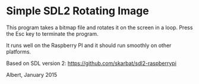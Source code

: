 # Simple SDL2 Rotating Image

This program takes a bitmap file and rotates it on the screen in a loop.
Press the Esc key to terminate the program.

It runs well on the Raspberry PI and it should run smoothly on other platforms.

Based on SDL version 2: https://github.com/skarbat/sdl2-raspberrypi

Albert, January 2015
